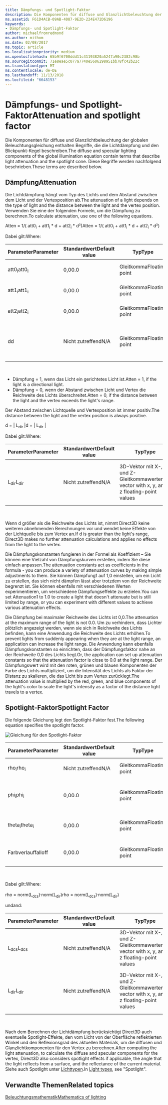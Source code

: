 ```yaml
---
title: Dämpfungs- und Spotlight-Faktor
description: Die Komponenten für diffuse und Glanzlichtbeleuchtung der globalen Beleuchtungsgleichung enthalten Begriffe, die die Lichtdämpfung und den Blickpunkt-Kegel beschreiben.
ms.assetid: F61D4ACB-09AB-4087-9E2D-224E472D6196
keywords:
- Dämpfungs- und Spotlight-Faktor
author: michaelfromredmond
ms.author: mithom
ms.date: 02/08/2017
ms.topic: article
ms.localizationpriority: medium
ms.openlocfilehash: 65b9f6700ddd11c41193820a5247a90c2382c98b
ms.sourcegitcommit: 71e8eae5c077a7740e5606298951bb78fc42b22c
ms.translationtype: MT
ms.contentlocale: de-DE
ms.lasthandoff: 11/13/2018
ms.locfileid: "6648153"
---
```

# <a name="attenuation-and-spotlight-factor"></a><span data-ttu-id="cd97e-104">Dämpfungs- und Spotlight-Faktor</span><span class="sxs-lookup"><span data-stu-id="cd97e-104">Attenuation and spotlight factor</span></span>


<span data-ttu-id="cd97e-105">Die Komponenten für diffuse und Glanzlichtbeleuchtung der globalen Beleuchtungsgleichung enthalten Begriffe, die die Lichtdämpfung und den Blickpunkt-Kegel beschreiben.</span><span class="sxs-lookup"><span data-stu-id="cd97e-105">The diffuse and specular lighting components of the global illumination equation contain terms that describe light attenuation and the spotlight cone.</span></span> <span data-ttu-id="cd97e-106">Diese Begriffe werden nachfolgend beschrieben.</span><span class="sxs-lookup"><span data-stu-id="cd97e-106">These terms are described below.</span></span>

## <a name="span-idattenuationspanspan-idattenuationspanspan-idattenuationspanattenuation"></a><span data-ttu-id="cd97e-107"><span id="Attenuation"></span><span id="attenuation"></span><span id="ATTENUATION"></span>Dämpfung</span><span class="sxs-lookup"><span data-stu-id="cd97e-107"><span id="Attenuation"></span><span id="attenuation"></span><span id="ATTENUATION"></span>Attenuation</span></span>


<span data-ttu-id="cd97e-108">Die Lichtdämpfung hängt vom Typ des Lichts und dem Abstand zwischen dem Licht und der Vertexposition ab.</span><span class="sxs-lookup"><span data-stu-id="cd97e-108">The attenuation of a light depends on the type of light and the distance between the light and the vertex position.</span></span> <span data-ttu-id="cd97e-109">Verwenden Sie eine der folgenden Formeln, um die Dämpfung zu berechnen.</span><span class="sxs-lookup"><span data-stu-id="cd97e-109">To calculate attenuation, use one of the following equations.</span></span>

<span data-ttu-id="cd97e-110">Atten = 1/( att0<sub>i</sub> + att1<sub>i</sub> \* d + att2<sub>i</sub> \* d²)</span><span class="sxs-lookup"><span data-stu-id="cd97e-110">Atten = 1/( att0<sub>i</sub> + att1<sub>i</sub> \* d + att2<sub>i</sub> \* d²)</span></span>

<span data-ttu-id="cd97e-111">Dabei gilt:</span><span class="sxs-lookup"><span data-stu-id="cd97e-111">Where:</span></span>

| <span data-ttu-id="cd97e-112">Parameter</span><span class="sxs-lookup"><span data-stu-id="cd97e-112">Parameter</span></span>        | <span data-ttu-id="cd97e-113">Standardwert</span><span class="sxs-lookup"><span data-stu-id="cd97e-113">Default value</span></span> | <span data-ttu-id="cd97e-114">Typ</span><span class="sxs-lookup"><span data-stu-id="cd97e-114">Type</span></span>           | <span data-ttu-id="cd97e-115">Beschreibung</span><span class="sxs-lookup"><span data-stu-id="cd97e-115">Description</span></span>                                     | <span data-ttu-id="cd97e-116">Bereich</span><span class="sxs-lookup"><span data-stu-id="cd97e-116">Range</span></span>          |
|------------------|---------------|----------------|-------------------------------------------------|----------------|
| <span data-ttu-id="cd97e-117">att0<sub>i</sub></span><span class="sxs-lookup"><span data-stu-id="cd97e-117">att0<sub>i</sub></span></span> | <span data-ttu-id="cd97e-118">0,0</span><span class="sxs-lookup"><span data-stu-id="cd97e-118">0.0</span></span>           | <span data-ttu-id="cd97e-119">Gleitkomma</span><span class="sxs-lookup"><span data-stu-id="cd97e-119">Floating point</span></span> | <span data-ttu-id="cd97e-120">Konstanter Dämpfungsfaktor</span><span class="sxs-lookup"><span data-stu-id="cd97e-120">Constant attenuation factor</span></span>                     | <span data-ttu-id="cd97e-121">0 bis +unendlich</span><span class="sxs-lookup"><span data-stu-id="cd97e-121">0 to +infinity</span></span> |
| <span data-ttu-id="cd97e-122">att1<sub>i</sub></span><span class="sxs-lookup"><span data-stu-id="cd97e-122">att1<sub>i</sub></span></span> | <span data-ttu-id="cd97e-123">0,0</span><span class="sxs-lookup"><span data-stu-id="cd97e-123">0.0</span></span>           | <span data-ttu-id="cd97e-124">Gleitkomma</span><span class="sxs-lookup"><span data-stu-id="cd97e-124">Floating point</span></span> | <span data-ttu-id="cd97e-125">Linearer Dämpfungsfaktor</span><span class="sxs-lookup"><span data-stu-id="cd97e-125">Linear attenuation factor</span></span>                       | <span data-ttu-id="cd97e-126">0 bis +unendlich</span><span class="sxs-lookup"><span data-stu-id="cd97e-126">0 to +infinity</span></span> |
| <span data-ttu-id="cd97e-127">att2<sub>i</sub></span><span class="sxs-lookup"><span data-stu-id="cd97e-127">att2<sub>i</sub></span></span> | <span data-ttu-id="cd97e-128">0,0</span><span class="sxs-lookup"><span data-stu-id="cd97e-128">0.0</span></span>           | <span data-ttu-id="cd97e-129">Gleitkomma</span><span class="sxs-lookup"><span data-stu-id="cd97e-129">Floating point</span></span> | <span data-ttu-id="cd97e-130">Quadratischer Dämpfungsfaktor</span><span class="sxs-lookup"><span data-stu-id="cd97e-130">Quadratic attenuation factor</span></span>                    | <span data-ttu-id="cd97e-131">0 bis +unendlich</span><span class="sxs-lookup"><span data-stu-id="cd97e-131">0 to +infinity</span></span> |
| <span data-ttu-id="cd97e-132">d</span><span class="sxs-lookup"><span data-stu-id="cd97e-132">d</span></span>                | <span data-ttu-id="cd97e-133">Nicht zutreffend</span><span class="sxs-lookup"><span data-stu-id="cd97e-133">N/A</span></span>           | <span data-ttu-id="cd97e-134">Gleitkomma</span><span class="sxs-lookup"><span data-stu-id="cd97e-134">Floating point</span></span> | <span data-ttu-id="cd97e-135">Abstand zwischen Vertexposition und Position der Lichtquelle</span><span class="sxs-lookup"><span data-stu-id="cd97e-135">Distance from vertex position to light position</span></span> | <span data-ttu-id="cd97e-136">Nicht zutreffend</span><span class="sxs-lookup"><span data-stu-id="cd97e-136">N/A</span></span>            |

 

-   <span data-ttu-id="cd97e-137">Dämpfung = 1, wenn das Licht ein gerichtetes Licht ist.</span><span class="sxs-lookup"><span data-stu-id="cd97e-137">Atten = 1, if the light is a directional light.</span></span>
-   <span data-ttu-id="cd97e-138">Dämpfung = 0, wenn der Abstand zwischen Licht und Vertex die Reichweite des Lichts überschreitet.</span><span class="sxs-lookup"><span data-stu-id="cd97e-138">Atten = 0, if the distance between the light and the vertex exceeds the light's range.</span></span>

<span data-ttu-id="cd97e-139">Der Abstand zwischen Lichtquelle und Vertexposition ist immer positiv.</span><span class="sxs-lookup"><span data-stu-id="cd97e-139">The distance between the light and the vertex position is always positive.</span></span>

<span data-ttu-id="cd97e-140">d = | L<sub>dir</sub> |</span><span class="sxs-lookup"><span data-stu-id="cd97e-140">d = | L<sub>dir</sub> |</span></span>

<span data-ttu-id="cd97e-141">Dabei gilt:</span><span class="sxs-lookup"><span data-stu-id="cd97e-141">Where:</span></span>

| <span data-ttu-id="cd97e-142">Parameter</span><span class="sxs-lookup"><span data-stu-id="cd97e-142">Parameter</span></span>       | <span data-ttu-id="cd97e-143">Standardwert</span><span class="sxs-lookup"><span data-stu-id="cd97e-143">Default value</span></span> | <span data-ttu-id="cd97e-144">Typ</span><span class="sxs-lookup"><span data-stu-id="cd97e-144">Type</span></span>                                             | <span data-ttu-id="cd97e-145">Beschreibung</span><span class="sxs-lookup"><span data-stu-id="cd97e-145">Description</span></span>                                                 |
|-----------------|---------------|--------------------------------------------------|-------------------------------------------------------------|
| <span data-ttu-id="cd97e-146">L<sub>dir</sub></span><span class="sxs-lookup"><span data-stu-id="cd97e-146">L<sub>dir</sub></span></span> | <span data-ttu-id="cd97e-147">Nicht zutreffend</span><span class="sxs-lookup"><span data-stu-id="cd97e-147">N/A</span></span>           | <span data-ttu-id="cd97e-148">3D-Vektor mit X-, Y- und Z-Gleitkommawerten</span><span class="sxs-lookup"><span data-stu-id="cd97e-148">3D vector with x, y, and z floating-point values</span></span> | <span data-ttu-id="cd97e-149">Richtungsvektor von der Vertexposition bis zur Position der Lichtquelle</span><span class="sxs-lookup"><span data-stu-id="cd97e-149">Direction vector from vertex position to the light position</span></span> |

 

<span data-ttu-id="cd97e-150">Wenn d größer als die Reichweite des Lichts ist, nimmt Direct3D keine weiteren abnehmenden Berechnungen vor und wendet keine Effekte von der Lichtquelle bis zum Vertex an.</span><span class="sxs-lookup"><span data-stu-id="cd97e-150">If d is greater than the light's range, Direct3D makes no further attenuation calculations and applies no effects from the light to the vertex.</span></span>

<span data-ttu-id="cd97e-151">Die Dämpfungskonstanten fungieren in der Formel als Koeffizient – Sie können eine Vielzahl von Dämpfungskurven erstellen, indem Sie diese einfach anpassen.</span><span class="sxs-lookup"><span data-stu-id="cd97e-151">The attenuation constants act as coefficients in the formula - you can produce a variety of attenuation curves by making simple adjustments to them.</span></span> <span data-ttu-id="cd97e-152">Sie können Dämpfung1 auf 1,0 einstellen, um ein Licht zu erstellen, das sich nicht dämpfen lässt aber trotzdem von der Reichweite begrenzt ist. Sie können ebenfalls mit verschiedenen Werten experimentieren, um verschiedene Dämpfungseffekte zu erzielen.</span><span class="sxs-lookup"><span data-stu-id="cd97e-152">You can set Attenuation1 to 1.0 to create a light that doesn't attenuate but is still limited by range, or you can experiment with different values to achieve various attenuation effects.</span></span>

<span data-ttu-id="cd97e-153">Die Dämpfung bei maximaler Reichweite des Lichts ist 0,0.</span><span class="sxs-lookup"><span data-stu-id="cd97e-153">The attenuation at the maximum range of the light is not 0.0.</span></span> <span data-ttu-id="cd97e-154">Um zu verhindern, dass Lichter plötzlich angezeigt werden, wenn sie sich in Reichweite des Lichts befinden, kann eine Anwendung die Reichweite des Lichts erhöhen.</span><span class="sxs-lookup"><span data-stu-id="cd97e-154">To prevent lights from suddenly appearing when they are at the light range, an application can increase the light range.</span></span> <span data-ttu-id="cd97e-155">Die Anwendung kann ebenfalls Dämpfungskonstanten so einrichten, dass der Dämpfungsfaktor nahe an der Reichweite 0,0 des Lichts liegt.</span><span class="sxs-lookup"><span data-stu-id="cd97e-155">Or, the application can set up attenuation constants so that the attenuation factor is close to 0.0 at the light range.</span></span> <span data-ttu-id="cd97e-156">Der Dämpfungswert wird mit den roten, grünen und blauen Komponenten der Farbe des Lichts multipliziert, um die Intensität des Lichts als Faktor der Distanz zu skalieren, die das Licht bis zum Vertex zurücklegt.</span><span class="sxs-lookup"><span data-stu-id="cd97e-156">The attenuation value is multiplied by the red, green, and blue components of the light's color to scale the light's intensity as a factor of the distance light travels to a vertex.</span></span>

## <a name="span-idspotlight-factorspanspan-idspotlight-factorspanspan-idspotlight-factorspanspotlight-factor"></a><span data-ttu-id="cd97e-157"><span id="Spotlight-Factor"></span><span id="spotlight-factor"></span><span id="SPOTLIGHT-FACTOR"></span>Spotlight-Faktor</span><span class="sxs-lookup"><span data-stu-id="cd97e-157"><span id="Spotlight-Factor"></span><span id="spotlight-factor"></span><span id="SPOTLIGHT-FACTOR"></span>Spotlight Factor</span></span>


<span data-ttu-id="cd97e-158">Die folgende Gleichung legt den Spotlight-Faktor fest.</span><span class="sxs-lookup"><span data-stu-id="cd97e-158">The following equation specifies the spotlight factor.</span></span>

![Gleichung für den Spotlight-Faktor](images/dx8light9.png)

| <span data-ttu-id="cd97e-160">Parameter</span><span class="sxs-lookup"><span data-stu-id="cd97e-160">Parameter</span></span>         | <span data-ttu-id="cd97e-161">Standardwert</span><span class="sxs-lookup"><span data-stu-id="cd97e-161">Default value</span></span> | <span data-ttu-id="cd97e-162">Typ</span><span class="sxs-lookup"><span data-stu-id="cd97e-162">Type</span></span>           | <span data-ttu-id="cd97e-163">Beschreibung</span><span class="sxs-lookup"><span data-stu-id="cd97e-163">Description</span></span>                              | <span data-ttu-id="cd97e-164">Bereich</span><span class="sxs-lookup"><span data-stu-id="cd97e-164">Range</span></span>                    |
|-------------------|---------------|----------------|------------------------------------------|--------------------------|
| <span data-ttu-id="cd97e-165">rho<sub>i</sub></span><span class="sxs-lookup"><span data-stu-id="cd97e-165">rho<sub>i</sub></span></span>   | <span data-ttu-id="cd97e-166">Nicht zutreffend</span><span class="sxs-lookup"><span data-stu-id="cd97e-166">N/A</span></span>           | <span data-ttu-id="cd97e-167">Gleitkomma</span><span class="sxs-lookup"><span data-stu-id="cd97e-167">Floating point</span></span> | <span data-ttu-id="cd97e-168">Kosinus(Winkel) für Spotlight i</span><span class="sxs-lookup"><span data-stu-id="cd97e-168">cosine(angle) for spotlight i</span></span>            | <span data-ttu-id="cd97e-169">Nicht zutreffend</span><span class="sxs-lookup"><span data-stu-id="cd97e-169">N/A</span></span>                      |
| <span data-ttu-id="cd97e-170">phi<sub>i</sub></span><span class="sxs-lookup"><span data-stu-id="cd97e-170">phi<sub>i</sub></span></span>   | <span data-ttu-id="cd97e-171">0,0</span><span class="sxs-lookup"><span data-stu-id="cd97e-171">0.0</span></span>           | <span data-ttu-id="cd97e-172">Gleitkomma</span><span class="sxs-lookup"><span data-stu-id="cd97e-172">Floating point</span></span> | <span data-ttu-id="cd97e-173">Halbschatten-Winkel für Spotlight i nach Bogenmaß</span><span class="sxs-lookup"><span data-stu-id="cd97e-173">Penumbra angle of spotlight i in radians</span></span> | <span data-ttu-id="cd97e-174">\[theta<sub>i</sub>, pi)</span><span class="sxs-lookup"><span data-stu-id="cd97e-174">\[theta<sub>i</sub>, pi)</span></span> |
| <span data-ttu-id="cd97e-175">theta<sub>i</sub></span><span class="sxs-lookup"><span data-stu-id="cd97e-175">theta<sub>i</sub></span></span> | <span data-ttu-id="cd97e-176">0,0</span><span class="sxs-lookup"><span data-stu-id="cd97e-176">0.0</span></span>           | <span data-ttu-id="cd97e-177">Gleitkomma</span><span class="sxs-lookup"><span data-stu-id="cd97e-177">Floating point</span></span> | <span data-ttu-id="cd97e-178">Kernschatten-Winkel für Spotlight i nach Bogenmaß</span><span class="sxs-lookup"><span data-stu-id="cd97e-178">Umbra angle of spotlight i in radians</span></span>    | <span data-ttu-id="cd97e-179">\[0, pi)</span><span class="sxs-lookup"><span data-stu-id="cd97e-179">\[0, pi)</span></span>                 |
| <span data-ttu-id="cd97e-180">Farbverlauf</span><span class="sxs-lookup"><span data-stu-id="cd97e-180">falloff</span></span>           | <span data-ttu-id="cd97e-181">0,0</span><span class="sxs-lookup"><span data-stu-id="cd97e-181">0.0</span></span>           | <span data-ttu-id="cd97e-182">Gleitkomma</span><span class="sxs-lookup"><span data-stu-id="cd97e-182">Floating point</span></span> | <span data-ttu-id="cd97e-183">Farbverlaufsfaktor</span><span class="sxs-lookup"><span data-stu-id="cd97e-183">Falloff factor</span></span>                           | <span data-ttu-id="cd97e-184">(-unendlich +unendlich)</span><span class="sxs-lookup"><span data-stu-id="cd97e-184">(-infinity, +infinity)</span></span>   |

 

<span data-ttu-id="cd97e-185">Dabei gilt:</span><span class="sxs-lookup"><span data-stu-id="cd97e-185">Where:</span></span>

<span data-ttu-id="cd97e-186">rho = norm(L<sub>dcs</sub>)<sup>.</sup>norm(L<sub>dir</sub>)</span><span class="sxs-lookup"><span data-stu-id="cd97e-186">rho = norm(L<sub>dcs</sub>)<sup>.</sup>norm(L<sub>dir</sub>)</span></span>

<span data-ttu-id="cd97e-187">und</span><span class="sxs-lookup"><span data-stu-id="cd97e-187">and:</span></span>

| <span data-ttu-id="cd97e-188">Parameter</span><span class="sxs-lookup"><span data-stu-id="cd97e-188">Parameter</span></span>       | <span data-ttu-id="cd97e-189">Standardwert</span><span class="sxs-lookup"><span data-stu-id="cd97e-189">Default value</span></span> | <span data-ttu-id="cd97e-190">Typ</span><span class="sxs-lookup"><span data-stu-id="cd97e-190">Type</span></span>                                             | <span data-ttu-id="cd97e-191">Beschreibung</span><span class="sxs-lookup"><span data-stu-id="cd97e-191">Description</span></span>                                                 |
|-----------------|---------------|--------------------------------------------------|-------------------------------------------------------------|
| <span data-ttu-id="cd97e-192">L<sub>dcs</sub></span><span class="sxs-lookup"><span data-stu-id="cd97e-192">L<sub>dcs</sub></span></span> | <span data-ttu-id="cd97e-193">Nicht zutreffend</span><span class="sxs-lookup"><span data-stu-id="cd97e-193">N/A</span></span>           | <span data-ttu-id="cd97e-194">3D-Vektor mit X-, Y- und Z-Gleitkommawerten</span><span class="sxs-lookup"><span data-stu-id="cd97e-194">3D vector with x, y, and z floating-point values</span></span> | <span data-ttu-id="cd97e-195">Der negativen Wert der Lichteinfallsrichtung im Kamerabereich</span><span class="sxs-lookup"><span data-stu-id="cd97e-195">The negative of the light direction in camera space</span></span>         |
| <span data-ttu-id="cd97e-196">L<sub>dir</sub></span><span class="sxs-lookup"><span data-stu-id="cd97e-196">L<sub>dir</sub></span></span> | <span data-ttu-id="cd97e-197">Nicht zutreffend</span><span class="sxs-lookup"><span data-stu-id="cd97e-197">N/A</span></span>           | <span data-ttu-id="cd97e-198">3D-Vektor mit X-, Y- und Z-Gleitkommawerten</span><span class="sxs-lookup"><span data-stu-id="cd97e-198">3D vector with x, y, and z floating-point values</span></span> | <span data-ttu-id="cd97e-199">Richtungsvektor von der Vertexposition bis zur Position der Lichtquelle</span><span class="sxs-lookup"><span data-stu-id="cd97e-199">Direction vector from vertex position to the light position</span></span> |

 

<span data-ttu-id="cd97e-200">Nach dem Berechnen der Lichtdämpfung berücksichtigt Direct3D auch eventuelle Spotlight-Effekte, den vom Licht von der Oberfläche reflektierten Winkel und den Reflexionsgrad des aktuellen Materials, um die diffusen und Glanzlichtkomponenten für den Vertex zu berechnen.</span><span class="sxs-lookup"><span data-stu-id="cd97e-200">After computing the light attenuation, to calculate the diffuse and specular components for the vertex, Direct3D also considers spotlight effects if applicable, the angle that the light reflects from a surface, and the reflectance of the current material.</span></span> <span data-ttu-id="cd97e-201">Siehe auch Spotlight unter [Lichttypen](light-types.md).</span><span class="sxs-lookup"><span data-stu-id="cd97e-201">In [Light types](light-types.md), see "Spotlight".</span></span>

## <a name="span-idrelated-topicsspanrelated-topics"></a><span data-ttu-id="cd97e-202"><span id="related-topics"></span>Verwandte Themen</span><span class="sxs-lookup"><span data-stu-id="cd97e-202"><span id="related-topics"></span>Related topics</span></span>


[<span data-ttu-id="cd97e-203">Beleuchtungsmathematik</span><span class="sxs-lookup"><span data-stu-id="cd97e-203">Mathematics of lighting</span></span>](mathematics-of-lighting.md)

 

 




